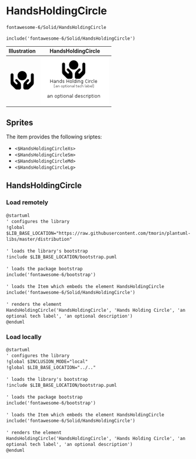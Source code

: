 # HandsHoldingCircle


```text
fontawesome-6/Solid/HandsHoldingCircle
```

```text
include('fontawesome-6/Solid/HandsHoldingCircle')
```



| Illustration | HandsHoldingCircle |
| :---: | :---: |
| ![illustration for Illustration](../../fontawesome-6/Solid/HandsHoldingCircle.png) | ![illustration for HandsHoldingCircle](../../fontawesome-6/Solid/HandsHoldingCircle.Local.png) |



## Sprites
The item provides the following sriptes:

- `<$HandsHoldingCircleXs>`
- `<$HandsHoldingCircleSm>`
- `<$HandsHoldingCircleMd>`
- `<$HandsHoldingCircleLg>`





## HandsHoldingCircle

### Load remotely
```plantuml
@startuml
' configures the library
!global $LIB_BASE_LOCATION="https://raw.githubusercontent.com/tmorin/plantuml-libs/master/distribution"

' loads the library's bootstrap
!include $LIB_BASE_LOCATION/bootstrap.puml

' loads the package bootstrap
include('fontawesome-6/bootstrap')

' loads the Item which embeds the element HandsHoldingCircle
include('fontawesome-6/Solid/HandsHoldingCircle')

' renders the element
HandsHoldingCircle('HandsHoldingCircle', 'Hands Holding Circle', 'an optional tech label', 'an optional description')
@enduml
```

### Load locally
```plantuml
@startuml
' configures the library
!global $INCLUSION_MODE="local"
!global $LIB_BASE_LOCATION="../.."

' loads the library's bootstrap
!include $LIB_BASE_LOCATION/bootstrap.puml

' loads the package bootstrap
include('fontawesome-6/bootstrap')

' loads the Item which embeds the element HandsHoldingCircle
include('fontawesome-6/Solid/HandsHoldingCircle')

' renders the element
HandsHoldingCircle('HandsHoldingCircle', 'Hands Holding Circle', 'an optional tech label', 'an optional description')
@enduml
```

